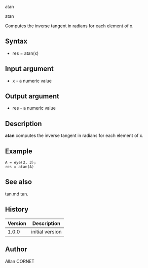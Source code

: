



atan


atan

Computes the inverse tangent in radians for each element of x.

## Syntax

- res = atan(x)

## Input argument

 - x - a numeric value

## Output argument

 - res - a numeric value

## Description

<b>atan</b> computes the inverse tangent in radians for each element of x.

## Example

```Nelson
A = eye(3, 3);
res = atan(A)
```

## See also

tan.md tan.
## History

|Version|Description|
|------|------|
|1.0.0|initial version|


## Author

Allan CORNET



